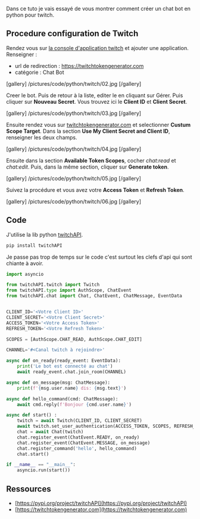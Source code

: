 
Dans ce tuto je vais essayé de vous montrer comment créer un chat bot en python pour twitch.

## Procedure configuration de Twitch

Rendez vous sur [la console d'application twitch](https://dev.twitch.tv/console) et ajouter une application. Renseigner :
- url de redirection : https://twitchtokengenerator.com
- catégorie : Chat Bot

[gallery]
/pictures/code/python/twitch/02.jpg
[/gallery]

Creer le bot. Puis de retour à la liste, editer le en cliquant sur Gérer. 
Puis cliquer sur **Nouveau Secret**. Vous trouvez ici le **Client ID** et **Client Secret**.

[gallery]
/pictures/code/python/twitch/03.jpg
[/gallery]

Ensuite rendez vous sur [twitchtokengenerator.com](https://twitchtokengenerator.com/) et selectionner 
**Custum Scope Target**. Dans la section **Use My Client Secret and Client ID**, renseigner les deux champs.

[gallery]
/pictures/code/python/twitch/04.jpg
[/gallery]

Ensuite dans la section **Available Token Scopes**, cocher *chat:read* et *chat:edit*.
Puis, dans la même section, cliquer sur **Generate token**.

[gallery]
/pictures/code/python/twitch/05.jpg
[/gallery]

Suivez la procédure et vous avez votre **Access Token** et **Refresh Token**.

[gallery]
/pictures/code/python/twitch/06.jpg
[/gallery]

## Code

J'utilise la lib python [twitchAPI](https://pypi.org/project/twitchAPI/). 

~~~bash
pip install twitchAPI
~~~

Je passe pas trop de temps sur le code c'est surtout les clefs d'api qui sont chiante à avoir. 

~~~python
import asyncio

from twitchAPI.twitch import Twitch
from twitchAPI.type import AuthScope, ChatEvent
from twitchAPI.chat import Chat, ChatEvent, ChatMessage, EventData


CLIENT_ID='<Votre Client ID>'
CLIENT_SECRET='<Votre Client Secret>'
ACCESS_TOKEN='<Votre Access Token>'
REFRESH_TOKEN='<Votre Refresh Token>'

SCOPES = [AuthScope.CHAT_READ, AuthScope.CHAT_EDIT]

CHANNEL='#<Canal twitch à rejoindre>'

async def on_ready(ready_event: EventData):
	print('Le bot est connecté au chat')
	await ready_event.chat.join_room(CHANNEL)

async def on_message(msg: ChatMessage):
	print(f'{msg.user.name} dis: {msg.text}')

async def hello_command(cmd: ChatMessage):
	await cmd.reply(f'Bonjour {cmd.user.name}')

async def start() : 
	twitch = await Twitch(CLIENT_ID, CLIENT_SECRET)
	await twitch.set_user_authentication(ACCESS_TOKEN, SCOPES, REFRESH_TOKEN)
	chat = await Chat(twitch)
	chat.register_event(ChatEvent.READY, on_ready)
	chat.register_event(ChatEvent.MESSAGE, on_message)
	chat.register_command('hello', hello_command)
	chat.start()

if __name__ == "__main__":
	asyncio.run(start())
~~~

## Ressources

- [https://pypi.org/project/twitchAPI](https://pypi.org/project/twitchAPI)
- [https://twitchtokengenerator.com](https://twitchtokengenerator.com)




